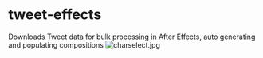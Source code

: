 # tweet-effects
Downloads Tweet data for bulk processing in After Effects, auto generating and populating compositions
![charselect.jpg]({{site.baseurl}}/charselect.jpg)

